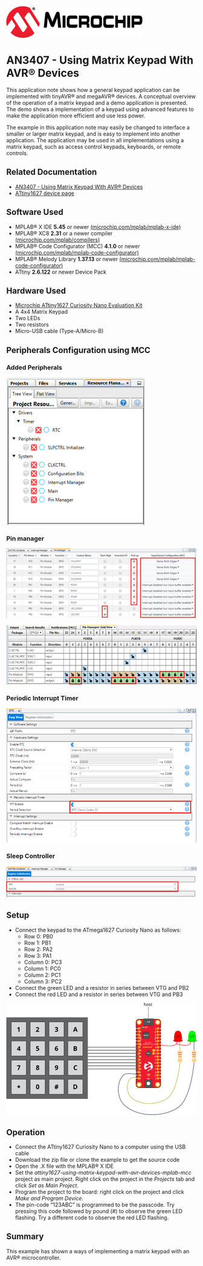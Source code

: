 <!-- Please do not change this logo with link -->
[![MCHP](images/microchip.png)](https://www.microchip.com)

# AN3407 - Using Matrix Keypad With AVR® Devices

This application note shows how a general keypad application can be implemented with tinyAVR® and megaAVR® devices. A conceptual overview of the operation of a matrix keypad and a demo application is presented. The demo shows a implementation of a keypad using advanced features to make the application more efficient and use less power.

The example in this application note may easily be changed to interface a smaller or larger matrix keypad, and is easy to implement into another application. The application may be used in all implementations using a matrix keypad, such as access control keypads, keyboards, or remote controls.

## Related Documentation

* [AN3407 - Using Matrix Keypad With AVR® Devices](https://microchip.com/DS00003407)
* [ATtiny1627 device page](https://www.microchip.com/wwwproducts/en/ATTINY1627)

## Software Used

- MPLAB® X IDE **5.45** or newer [(microchip.com/mplab/mplab-x-ide)](http://www.microchip.com/mplab/mplab-x-ide)
- MPLAB® XC8 **2.31** or a newer compiler [(microchip.com/mplab/compilers)](http://www.microchip.com/mplab/compilers)
- MPLAB® Code Configurator (MCC) **4.1.0** or newer [(microchip.com/mplab/mplab-code-configurator)](https://www.microchip.com/mplab/mplab-code-configurator)
- MPLAB® Melody Library **1.37.13** or newer [(microchip.com/mplab/mplab-code-configurator)](https://www.microchip.com/mplab/mplab-code-configurator)
- ATtiny **2.6.122** or newer Device Pack

## Hardware Used

* [Microchip ATtiny1627 Curiosity Nano Evaluation Kit](https://www.microchip.com/developmenttools/ProductDetails/DM080104)
* A 4x4 Matrix Keypad
* Two LEDs
* Two resistors
* Micro-USB cable (Type-A/Micro-B)
## Peripherals Configuration using MCC
### Added Peripherals
![Added Peripherals](images/peripherals_used.PNG "CAdded Peripherals")

### Pin manager
![Pin Manager](images/PinManager.PNG "Pin Manager")

![Pin Manager Grid View](images/PinManagerGreedView.PNG "Pin Manager GRid View")

### Periodic Interrupt Timer
![PIT](images/RTC.PNG "PIT")

### Sleep Controller
![SLPCTRL](images/SLPCTRL.PNG "SLPCTRL")
## Setup

* Connect the keypad to the ATmega1627 Curiosity Nano as follows:
  * Row 0: PB0
  * Row 1: PB1
  * Row 2: PA2
  * Row 3: PA1
  * Column 0: PC3
  * Column 1: PC0
  * Column 2: PC1
  * Column 3: PC2
* Connect the green LED and a resistor in series between VTG and PB2
* Connect the red LED and a resistor in series between VTG and PB3

![Connection Diagram](images/connection_diagram.svg "Connection Diagram")

## Operation

* Connect the ATtiny1627 Curiosity Nano to a computer using the USB cable
* Download the zip file or clone the example to get the source code
* Open the .X file with the MPLAB® X IDE
* Set the *attiny1627-using-matrix-keypad-with-avr-devices-mplab-mcc* project as main project. Right click on the project in the *Projects* tab and click *Set as Main Project*.
* Program the project to the board: right click on the project and click *Make and Program Device*.
* The pin-code “123ABC” is programmed to be the passcode. Try pressing this code followed by pound (#) to observe the green LED flashing. Try a different code to observe the red LED flashing.

## Summary
This example has shown a ways of implementing a matrix keypad with an AVR® microcontroller.
